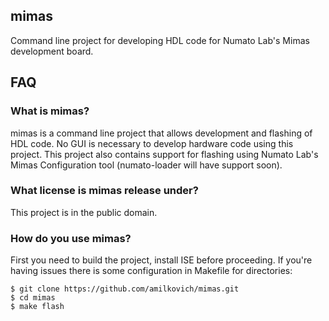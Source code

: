 ## mimas

Command line project for developing HDL code for Numato Lab's Mimas development
board.

## FAQ

### What is mimas?

mimas is a command line project that allows development and flashing of HDL
code. No GUI is necessary to develop hardware code using this project. This
project also contains support for flashing using Numato Lab's Mimas
Configuration tool (numato-loader will have support soon).

### What license is mimas release under?

This project is in the public domain.

### How do you use mimas?

First you need to build the project, install ISE before proceeding. If you're
having issues there is some configuration in Makefile for directories:

	$ git clone https://github.com/amilkovich/mimas.git
	$ cd mimas
	$ make flash

